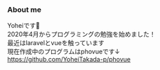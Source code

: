### About me
Yoheiです👋  
2020年4月からプログラミングの勉強を始めました！  
最近はlaravelとvueを触っています  
現在作成中のプログラムはphovueです↓  
https://github.com/YoheiTakada-p/phovue  

<!--
**YoheiTakada-p/YoheiTakada-p** is a ✨ _special_ ✨ repository because its `README.md` (this file) appears on your GitHub profile.

Here are some ideas to get you started:

- 🔭 I’m currently working on ...
- 🌱 I’m currently learning ...
- 👯 I’m looking to collaborate on ...
- 🤔 I’m looking for help with ...
- 💬 Ask me about ...
- 📫 How to reach me: ...
- 😄 Pronouns: ...
- ⚡ Fun fact: ...
-->
